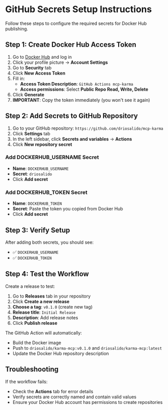 # GitHub Secrets Setup Instructions

Follow these steps to configure the required secrets for Docker Hub publishing.

## Step 1: Create Docker Hub Access Token

1. Go to [Docker Hub](https://hub.docker.com/) and log in
2. Click your profile picture → **Account Settings**
3. Go to **Security** tab
4. Click **New Access Token**
5. Fill in:
   - **Access Token Description**: `GitHub Actions mcp-karma`
   - **Access permissions**: Select **Public Repo Read, Write, Delete**
6. Click **Generate**
7. **IMPORTANT**: Copy the token immediately (you won't see it again)

## Step 2: Add Secrets to GitHub Repository

1. Go to your GitHub repository: `https://github.com/driosalido/mcp-karma`
2. Click **Settings** tab
3. In the left sidebar, click **Secrets and variables** → **Actions**
4. Click **New repository secret**

### Add DOCKERHUB_USERNAME Secret
- **Name**: `DOCKERHUB_USERNAME`
- **Secret**: `driosalido`
- Click **Add secret**

### Add DOCKERHUB_TOKEN Secret
- **Name**: `DOCKERHUB_TOKEN`
- **Secret**: Paste the token you copied from Docker Hub
- Click **Add secret**

## Step 3: Verify Setup

After adding both secrets, you should see:
- ✅ `DOCKERHUB_USERNAME`
- ✅ `DOCKERHUB_TOKEN`

## Step 4: Test the Workflow

Create a release to test:
1. Go to **Releases** tab in your repository
2. Click **Create a new release**
3. **Choose a tag**: `v0.1.0` (create new tag)
4. **Release title**: `Initial Release`
5. **Description**: Add release notes
6. Click **Publish release**

The GitHub Action will automatically:
- Build the Docker image
- Push to `driosalido/karma-mcp:v0.1.0` and `driosalido/karma-mcp:latest`
- Update the Docker Hub repository description

## Troubleshooting

If the workflow fails:
- Check the **Actions** tab for error details
- Verify secrets are correctly named and contain valid values
- Ensure your Docker Hub account has permissions to create repositories